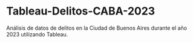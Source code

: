 # Tableau-Delitos-CABA-2023
Análisis de datos de delitos en la Ciudad de Buenos Aires durante el año 2023 utilizando Tableau.
